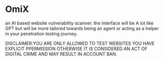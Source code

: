 # OmiX
an AI based website vulnerability scanner. the Interface will be A lot like GPT but will be more tailored towards being an agent or acting as a helper in your penetration testing journey.  






DISCLAIMER:YOU ARE ONLY ALLOWED TO TEST WEBSITES YOU HAVE EXPLICIT PPERMISSION OTHERWISE IT IS CONSIDERED AN ACT OF DIGITAL CRIME AND MAY RESULT IN ACCOUNT BAN.     
